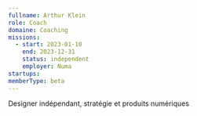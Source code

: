 ```yaml
---
fullname: Arthur Klein
role: Coach
domaine: Coaching
missions:
  - start: 2023-01-10
    end: 2023-12-31
    status: independent
    employer: Numa
startups:
memberType: beta
---
```



Designer indépendant, stratégie et produits numériques

